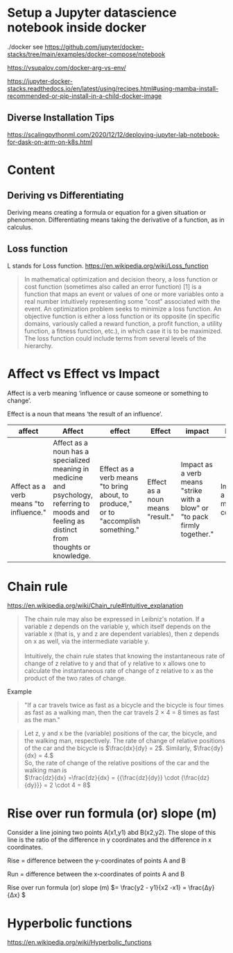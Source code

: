 # Setup a Jupyter datascience notebook inside docker

./docker see https://github.com/jupyter/docker-stacks/tree/main/examples/docker-compose/notebook

https://vsupalov.com/docker-arg-vs-env/

https://jupyter-docker-stacks.readthedocs.io/en/latest/using/recipes.html#using-mamba-install-recommended-or-pip-install-in-a-child-docker-image

## Diverse Installation Tips
https://scalingpythonml.com/2020/12/12/deploying-jupyter-lab-notebook-for-dask-on-arm-on-k8s.html

# Content

## Deriving vs Differentiating
Deriving means creating a formula or equation for a given situation or phenomenon. Differentiating means taking the derivative of a function, as in calculus.

## Loss function

L stands for Loss function. https://en.wikipedia.org/wiki/Loss_function
> In mathematical optimization and decision theory, a loss function or cost function (sometimes also called an error function) [1] is a function that maps an event or values of one or more variables onto a real number intuitively representing some "cost" associated with the event. An optimization problem seeks to minimize a loss function. An objective function is either a loss function or its opposite (in specific domains, variously called a reward function, a profit function, a utility function, a fitness function, etc.), in which case it is to be maximized. The loss function could include terms from several levels of the hierarchy.

# Affect vs Effect vs Impact

Affect is a verb meaning ‘influence or cause someone or something to change’.

Effect is a noun that means ‘the result of an influence’.

| affect | Affect | effect | Effect | impact | Impact |
| --- | --- | --- | --- | --- | --- |
| Affect as a verb means "to influence." | Affect as a noun has a specialized meaning in medicine and psychology, referring to moods and feeling as distinct from thoughts or knowledge. | Effect as a verb means "to bring about, to produce," or to "accomplish something." | Effect as a noun means "result." | Impact as a verb means "strike with a blow" or "to pack firmly together." | Impact as a noun means "a collision." |

# Chain rule

https://en.wikipedia.org/wiki/Chain_rule#Intuitive_explanation
> The chain rule may also be expressed in Leibniz's notation. If a variable z depends on the variable y, which itself depends on the variable x (that is, y and z are dependent variables), then z depends on x as well, via the intermediate variable y. <br/><br/> Intuitively, the chain rule states that knowing the instantaneous rate of change of z relative to y and that of y relative to x allows one to calculate the instantaneous rate of change of z relative to x as the product of the two rates of change.

Example
> "If a car travels twice as fast as a bicycle and the bicycle is four times as fast as a walking man, then the car travels 2 × 4 = 8 times as fast as the man."

> Let z, y and x be the (variable) positions of the car, the bicycle, and the walking man, respectively. The rate of change of relative positions of the car and the bicycle is $\frac{dx}{dy} = 2$. Similarly, $\frac{dy}{dx} = 4.$ <br/> So, the rate of change of the relative positions of the car and the walking man is <br/> $\frac{dz}{dx} =\frac{dz}{dx} = {{\frac{dz}{dy}} \cdot {\frac{dz}{dy}}} = 2 \cdot 4 = 8$

# Rise over run formula (or) slope (m)

Consider a line joining two points A(x1,y1) abd B(x2,y2). The slope of this line is the ratio of the difference in y coordinates and the difference in x coordinates.

Rise = difference between the y-coordinates of points A and B

Run = difference between the x-coordinates of points A and B

Rise over run formula (or) slope (m) $= \frac{y2 - y1}{x2 -x1} = \frac{Δy}{Δx} $

# Hyperbolic functions

https://en.wikipedia.org/wiki/Hyperbolic_functions


